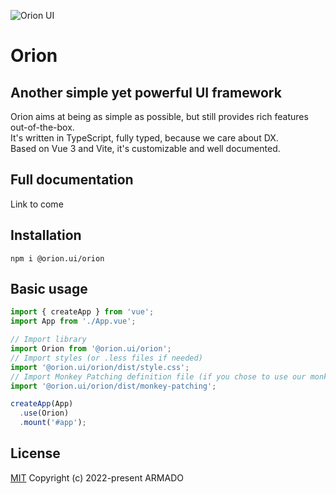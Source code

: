 ![Orion UI](https://repository-images.githubusercontent.com/616359964/fad1ee21-1781-452f-843d-43af9eda0802)

# Orion

## Another simple yet powerful UI framework

Orion aims at being as simple as possible, but still provides rich features out-of-the-box.\
It's written in TypeScript, fully typed, because we care about DX.\
Based on Vue 3 and Vite, it's customizable and well documented.

## Full documentation

Link to come

## Installation

`npm i @orion.ui/orion`

## Basic usage

```ts
import { createApp } from 'vue';
import App from './App.vue';

// Import library
import Orion from '@orion.ui/orion';
// Import styles (or .less files if needed)
import '@orion.ui/orion/dist/style.css';
// Import Monkey Patching definition file (if you chose to use our monkeyPatching)
import '@orion.ui/orion/dist/monkey-patching';

createApp(App)
  .use(Orion)
  .mount('#app');

```

## License 

[MIT](https://opensource.org/licenses/MIT) Copyright (c) 2022-present ARMADO


